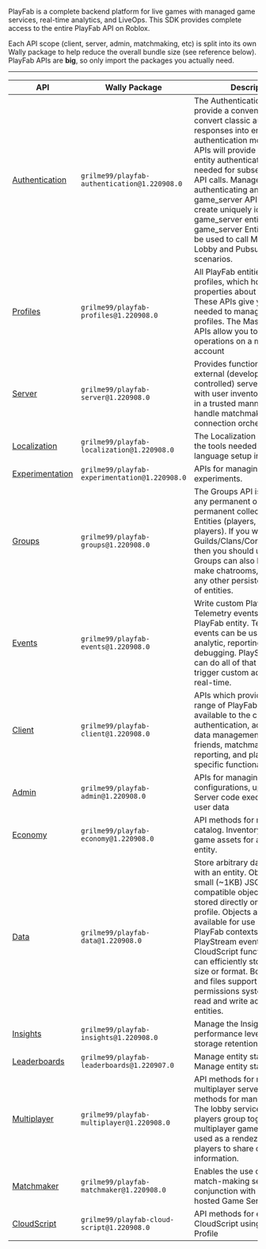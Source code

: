PlayFab is a complete backend platform for live games with managed game services, 
real-time analytics, and LiveOps. This SDK provides complete access to the entire 
PlayFab API on Roblox. 

Each API scope (client, server, admin, matchmaking, etc) is split into its own 
Wally package to help reduce the overall bundle size (see reference below). 
PlayFab APIs are **big**, so only import the packages you actually need. 

-----

| API | Wally Package | Description |
| --- | ------------- | ----------- |
| [Authentication](https://learn.microsoft.com/en-gb/rest/api/playfab/authentication) | `grilme99/playfab-authentication@1.220908.0` | The Authentication APIs provide a convenient way to convert classic authentication responses into entity authentication models. These APIs will provide you with the entity authentication token needed for subsequent Entity API calls. Manage API keys for authenticating any entity. The game_server API is designed to create uniquely identifiable game_server entities. The game_server Entity token can be used to call Matchmaking Lobby and Pubsub for server scenarios. |
| [Profiles](https://learn.microsoft.com/en-gb/rest/api/playfab/profiles) | `grilme99/playfab-profiles@1.220908.0` | All PlayFab entities have profiles, which hold top-level properties about the entity. These APIs give you the tools needed to manage entity profiles. The Master Player APIs allow you to perform operations on a master player account |
| [Server](https://learn.microsoft.com/en-gb/rest/api/playfab/server) | `grilme99/playfab-server@1.220908.0` | Provides functionality to allow external (developer-controlled) servers to interact with user inventories and data in a trusted manner, and to handle matchmaking and client connection orchestration |
| [Localization](https://learn.microsoft.com/en-gb/rest/api/playfab/localization) | `grilme99/playfab-localization@1.220908.0` | The Localization APIs give you the tools needed to manage language setup in your title. |
| [Experimentation](https://learn.microsoft.com/en-gb/rest/api/playfab/experimentation) | `grilme99/playfab-experimentation@1.220908.0` | APIs for managing experiments. |
| [Groups](https://learn.microsoft.com/en-gb/rest/api/playfab/groups) | `grilme99/playfab-groups@1.220908.0` | The Groups API is designed for any permanent or semi-permanent collections of Entities (players, or non-players). If you want to make Guilds/Clans/Corporations/etc., then you should use groups. Groups can also be used to make chatrooms, parties, or any other persistent collection of entities. |
| [Events](https://learn.microsoft.com/en-gb/rest/api/playfab/events) | `grilme99/playfab-events@1.220908.0` | Write custom PlayStream and Telemetry events for any PlayFab entity. Telemetry events can be used for analytic, reporting, or debugging. PlayStream events can do all of that and also trigger custom actions in near real-time. |
| [Client](https://learn.microsoft.com/en-gb/rest/api/playfab/client) | `grilme99/playfab-client@1.220908.0` | APIs which provide the full range of PlayFab features available to the client - authentication, account and data management, inventory, friends, matchmaking, reporting, and platform-specific functionality |
| [Admin](https://learn.microsoft.com/en-gb/rest/api/playfab/admin) | `grilme99/playfab-admin@1.220908.0` | APIs for managing title configurations, uploaded Game Server code executables, and user data |
| [Economy](https://learn.microsoft.com/en-gb/rest/api/playfab/economy) | `grilme99/playfab-economy@1.220908.0` | API methods for managing the catalog. Inventory manages in-game assets for any given entity. |
| [Data](https://learn.microsoft.com/en-gb/rest/api/playfab/data) | `grilme99/playfab-data@1.220908.0` | Store arbitrary data associated with an entity. Objects are small (~1KB) JSON-compatible objects which are stored directly on the entity profile. Objects are made available for use in other PlayFab contexts, such as PlayStream events and CloudScript functions. Files can efficiently store data of any size or format. Both objects and files support a flexible permissions system to control read and write access by other entities. |
| [Insights](https://learn.microsoft.com/en-gb/rest/api/playfab/insights) | `grilme99/playfab-insights@1.220908.0` | Manage the Insights performance level and data storage retention settings. |
| [Leaderboards](https://learn.microsoft.com/en-gb/rest/api/playfab/leaderboards) | `grilme99/playfab-leaderboards@1.220907.0` | Manage entity statistics Manage entity statistics |
| [Multiplayer](https://learn.microsoft.com/en-gb/rest/api/playfab/multiplayer) | `grilme99/playfab-multiplayer@1.220908.0` | API methods for managing multiplayer servers. API methods for managing parties. The lobby service helps players group together to play multiplayer games. It is often used as a rendezvous point for players to share connection information. |
| [Matchmaker](https://learn.microsoft.com/en-gb/rest/api/playfab/matchmaker) | `grilme99/playfab-matchmaker@1.220908.0` | Enables the use of an external match-making service in conjunction with PlayFab hosted Game Server instances |
| [CloudScript](https://learn.microsoft.com/en-gb/rest/api/playfab/cloudscript) | `grilme99/playfab-cloud-script@1.220908.0` | API methods for executing CloudScript using an Entity Profile |

